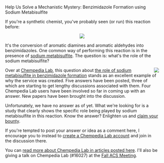 Help Us Solve a Mechanistic Mystery: Benzimidazole Formation using Sodium Metabisulfite

If you're a synthetic chemist, you've probably seen (or run) this reaction before:

<center><img src="http://img511.imageshack.us/img511/2245/benzimidazole.png"></img></center>

It's the conversion of aromatic diamines and aromatic aldehydes into benzimidazoles. One common way of performing this reaction is in the presence of [sodium metabisulfite](http://en.wikipedia.org/wiki/Sodium_metabisulfite). The question is: what's the role of the sodium metabisulfite?

<a href="http://lab.chempedia.com"><img src="http://products-blog.s3.amazonaws.com/assets/20091117/chempedia_lab_logo.png" class="anchor" align="right"></img></a>Over at [Chempedia Lab](http://lab.chempedia.com), this question about [the role of sodium metabisulfite in benzimidazole formation](http://lab.chempedia.com/questions/200/sodium-metabisulfite-in-benzimidazole-formation) stands as an excellent example of why the service was created. Five answers have been posted, three of which are starting to get lengthy discussions associated with them. Four Chempedia Lab users have been involved so far in coming up with an answer. New papers have been brought into the discussion.

Unfortunately, we have no answer as of yet. What we're looking for is a study that clearly shows the specific role being played by sodium metabisulfite in this reaction. Know the answer? Enlighten us and [claim your bounty](http://lab.chempedia.com/faq#bounty).

If you're tempted to post your answer or idea as a comment here, I encourage you to instead to [create a Chempedia Lab account](http://lab.chempedia.com/users/login) and join in the discussion there.

You can [read more about Chempedia Lab in articles posted here](http://depth-first.com/tags/chempedia-lab). I'll also be giving a talk on Chempedia Lab (#16027) at the [Fall ACS Meeting](http://portal.acs.org/portal/acs/corg/content?_nfpb=true&_pageLabel=PP_ARTICLEMAIN&node_id=154&content_id=CNBP_022867&use_sec=true&sec_url_var=region1&__uuid=1ea398ad-4d94-467a-b91f-9e059d34a4db).

